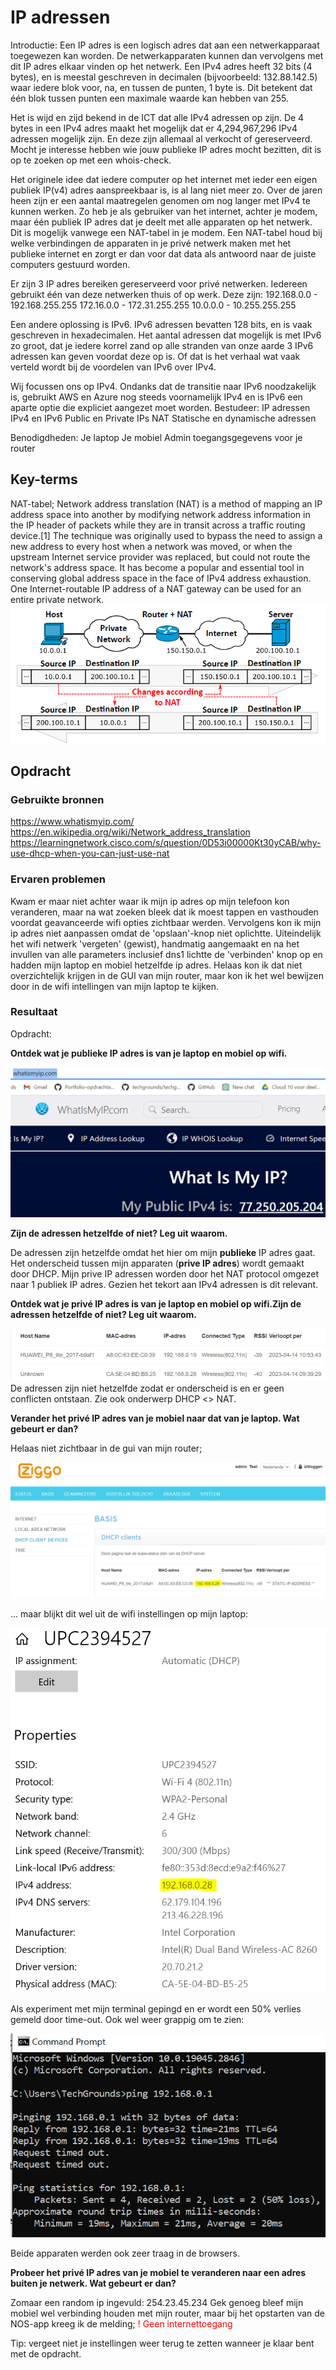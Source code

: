 # IP adressen

Introductie:
Een IP adres is een logisch adres dat aan een netwerkapparaat toegewezen kan worden. De netwerkapparaten kunnen dan vervolgens met dit IP adres elkaar vinden op het netwerk.
Een IPv4 adres heeft 32 bits (4 bytes), en is meestal geschreven in decimalen (bijvoorbeeld: 132.88.142.5) waar iedere blok voor, na, en tussen de punten, 1 byte is. Dit betekent dat één blok tussen punten een maximale waarde kan hebben van 255. 

Het is wijd en zijd bekend in de ICT dat alle IPv4 adressen op zijn. De 4 bytes in een IPv4 adres maakt het mogelijk dat er 4,294,967,296 IPv4 adressen mogelijk zijn. En deze zijn allemaal al verkocht of gereserveerd. Mocht je interesse hebben wie jouw publieke IP adres mocht bezitten, dit is op te zoeken op met een whois-check.

Het originele idee dat iedere computer op het internet met ieder een eigen publiek IP(v4) adres aanspreekbaar is, is al lang niet meer zo. Over de jaren heen zijn er een aantal maatregelen genomen om nog langer met IPv4 te kunnen werken. Zo heb je als gebruiker van het internet, achter je modem, maar één publiek IP adres dat je deelt met alle apparaten op het netwerk. Dit is mogelijk vanwege een NAT-tabel in je modem. Een NAT-tabel houd bij welke verbindingen de apparaten in je privé netwerk maken met het publieke internet en zorgt er dan voor dat data als antwoord naar de juiste computers gestuurd worden.

Er zijn 3 IP adres bereiken gereserveerd voor privé netwerken. Iedereen gebruikt één van deze netwerken thuis of op werk. Deze zijn:
192.168.0.0 - 192.168.255.255
172.16.0.0 - 172.31.255.255
10.0.0.0 - 10.255.255.255

Een andere oplossing is IPv6. IPv6 adressen bevatten 128 bits, en is vaak geschreven in hexadecimalen. Het aantal adressen dat mogelijk is met IPv6 zo groot, dat je iedere korrel zand op alle stranden van onze aarde 3 IPv6 adressen kan geven voordat deze op is. Of dat is het verhaal wat vaak verteld wordt bij de voordelen van IPv6 over IPv4.

Wij focussen ons op IPv4. Ondanks dat de transitie naar IPv6 noodzakelijk is, gebruikt AWS en Azure nog steeds voornamelijk IPv4 en is IPv6 een aparte optie die expliciet aangezet moet worden.
Bestudeer:
IP adressen
IPv4 en IPv6
Public en Private IPs
NAT
Statische en dynamische adressen

Benodigdheden:
Je laptop
Je mobiel
Admin toegangsgegevens voor je router

## Key-terms

NAT-tabel; Network address translation (NAT) is a method of mapping an IP address space into another by modifying network address information in the IP header of packets while they are in transit across a traffic routing device.[1] The technique was originally used to bypass the need to assign a new address to every host when a network was moved, or when the upstream Internet service provider was replaced, but could not route the network's address space. It has become a popular and essential tool in conserving global address space in the face of IPv4 address exhaustion. One Internet-routable IP address of a NAT gateway can be used for an entire private network.
![Alt text](../00_includes/Week2/IP5NAT.PNG)
## Opdracht
### Gebruikte bronnen
https://www.whatismyip.com/
https://en.wikipedia.org/wiki/Network_address_translation
https://learningnetwork.cisco.com/s/question/0D53i00000Kt30yCAB/why-use-dhcp-when-you-can-just-use-nat

### Ervaren problemen

Kwam er maar niet achter waar ik mijn ip adres op mijn telefoon kon veranderen, maar na wat zoeken bleek dat ik moest tappen en vasthouden voordat geavanceerde wifi opties zichtbaar werden. Vervolgens kon ik mijn ip adres niet aanpassen omdat de 'opslaan'-knop niet oplichtte. Uiteindelijk het wifi netwerk 'vergeten' (gewist), handmatig aangemaakt en na het invullen van alle parameters inclusief dns1 lichtte de 'verbinden' knop op en hadden mijn laptop en mobiel hetzelfde ip adres. Helaas kon ik dat niet overzichtelijk krijgen in de GUI van mijn router, maar kon ik het wel bewijzen door in de wifi intellingen van mijn laptop te kijken.

### Resultaat

Opdracht:

**Ontdek wat je publieke IP adres is van je laptop en mobiel op wifi.**

![Alt text](../00_includes/Week2/IP1.PNG)

**Zijn de adressen hetzelfde of niet? Leg uit waarom.**

De adressen zijn hetzelfde omdat het hier om mijn **publieke** IP adres gaat. Het onderscheid tussen mijn apparaten (**prive IP adres**) wordt gemaakt door DHCP.  Mijn prive IP adressen worden door het NAT protocol omgezet naar 1 publiek IP adres. Gezien het tekort aan IPv4 adressen is dit relevant.

**Ontdek wat je privé IP adres is van je laptop en mobiel op wifi.Zijn de adressen hetzelfde of niet? Leg uit waarom.**

![Alt text](../00_includes/Week2/IP6.PNG) De adressen zijn niet hetzelfde zodat er onderscheid is en er geen conflicten ontstaan. Zie ook onderwerp DHCP <> NAT.

**Verander het privé IP adres van je mobiel naar dat van je laptop. Wat gebeurt er dan?**

Helaas niet zichtbaar in de gui van mijn router;

![Alt text](../00_includes/Week2/IP2.PNG)

... maar blijkt dit wel uit de wifi instellingen op mijn laptop:

![Alt text](../00_includes/Week2/IP3.PNG)

Als experiment met mijn terminal gepingd en er wordt een 50% verlies gemeld door time-out. Ook wel weer grappig om te zien:

![Alt text](../00_includes/Week2/IP4.PNG)

Beide apparaten werden ook zeer traag in de browsers.

**Probeer het privé IP adres van je mobiel te veranderen naar een adres buiten je netwerk. Wat gebeurt er dan?**

Zomaar een random ip ingevuld: 254.23.45.234 Gek genoeg bleef mijn mobiel wel verbinding houden met mijn router, maar bij het opstarten van de NOS-app kreeg ik de melding; <span style="color:red">! Geen internettoegang</span>

Tip: vergeet niet je instellingen weer terug te zetten wanneer je klaar bent met de opdracht.


